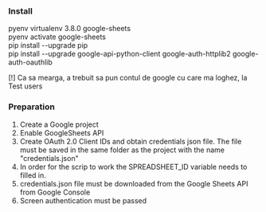 ### Install
pyenv virtualenv 3.8.0 google-sheets  
pyenv activate google-sheets  
pip install --upgrade pip  
pip install --upgrade google-api-python-client google-auth-httplib2 google-auth-oauthlib  

[!] Ca sa mearga, a trebuit sa pun contul de google cu care ma loghez, la Test users

### Preparation
1. Create a Google project  
2. Enable GoogleSheets API
3. Create OAuth 2.0 Client IDs and obtain credentials json file. The file must be saved in the same folder as the project with the name "credentials.json"
4. In order for the scrip to work the SPREADSHEET_ID variable needs to filled in.  
5. credentials.json file must be downloaded from the Google Sheets API from Google Console  
6. Screen authentication must be passed  
